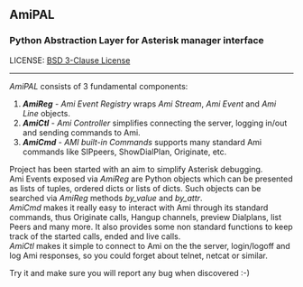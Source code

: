 AmiPAL
---

### Python Abstraction Layer for Asterisk manager interface

LICENSE: [BSD 3-Clause License](https://opensource.org/licenses/BSD-3-Clause)

---

*AmiPAL* consists of 3 fundamental components:

1. ***AmiReg*** - *Ami Event Registry* wraps *Ami Stream*,  *Ami Event* and *Ami Line* objects.
2. ***AmiCtl*** - *Ami Controller* simplifies connecting the server, logging in/out and sending commands to Ami.
3. ***AmiCmd*** - *AMI built-in Commands* supports many standard Ami commands like SIPpeers, ShowDialPlan, Originate, etc.

Project has been started with an aim to simplify Asterisk debugging.   
Ami Events exposed via *AmiReg* are Python objects which can be presented as lists of tuples, ordered dicts or lists of dicts. Such objects can be searched via *AmiReg* methods *by_value* and *by_attr*.   
*AmiCmd* makes it really easy to interact with Ami through its standard commands, thus Originate calls, Hangup channels, preview Dialplans, list Peers and many more. It also provides some non standard functions to keep track of the started calls, ended and live calls.    
*AmiCtl* makes it simple to connect to Ami on the the server, login/logoff and log Ami responses, so you could forget about telnet, netcat or similar.

Try it and make sure you will report any bug when discovered :-)